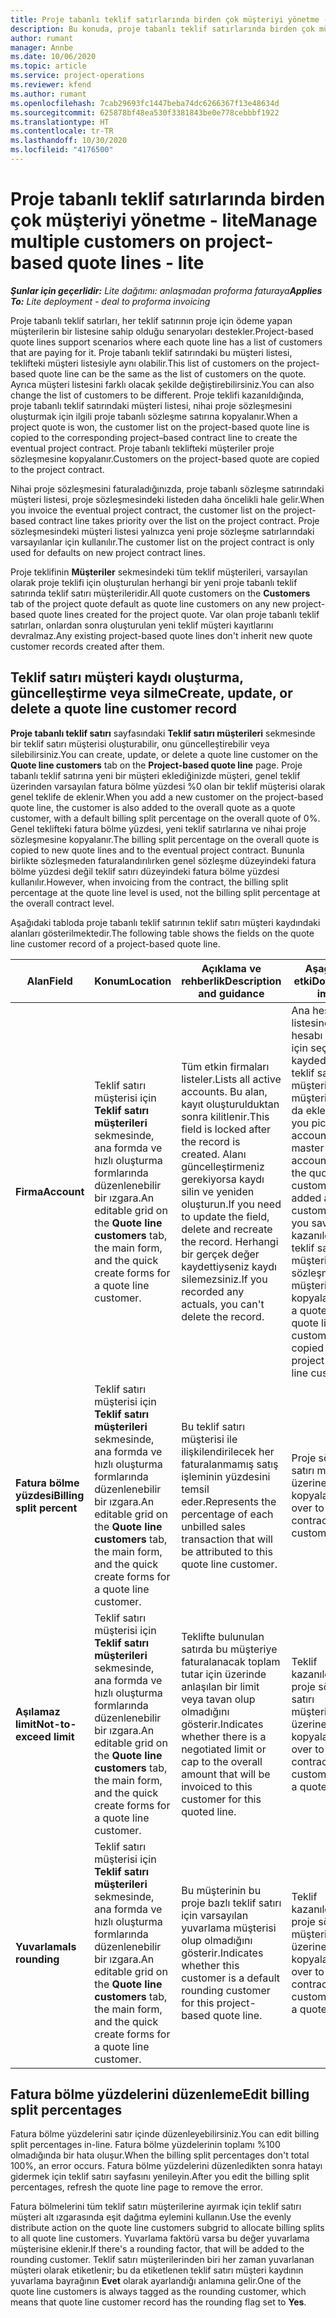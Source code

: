 ```yaml
---
title: Proje tabanlı teklif satırlarında birden çok müşteriyi yönetme - lite
description: Bu konuda, proje tabanlı teklif satırlarında birden çok müşterinin nasıl yönetileceği açıklanmaktadır.
author: rumant
manager: Annbe
ms.date: 10/06/2020
ms.topic: article
ms.service: project-operations
ms.reviewer: kfend
ms.author: rumant
ms.openlocfilehash: 7cab29693fc1447beba74dc6266367f13e48634d
ms.sourcegitcommit: 625878bf48ea530f3381843be0e778cebbbf1922
ms.translationtype: HT
ms.contentlocale: tr-TR
ms.lasthandoff: 10/30/2020
ms.locfileid: "4176500"
---
```

# <a name="manage-multiple-customers-on-project-based-quote-lines---lite"></a><span data-ttu-id="4a96e-103">Proje tabanlı teklif satırlarında birden çok müşteriyi yönetme - lite</span><span class="sxs-lookup"><span data-stu-id="4a96e-103">Manage multiple customers on project-based quote lines - lite</span></span>

<span data-ttu-id="4a96e-104">_**Şunlar için geçerlidir:** Lite dağıtımı: anlaşmadan proforma faturaya_</span><span class="sxs-lookup"><span data-stu-id="4a96e-104">_**Applies To:** Lite deployment - deal to proforma invoicing_</span></span>

<span data-ttu-id="4a96e-105">Proje tabanlı teklif satırları, her teklif satırının proje için ödeme yapan müşterilerin bir listesine sahip olduğu senaryoları destekler.</span><span class="sxs-lookup"><span data-stu-id="4a96e-105">Project-based quote lines support scenarios where each quote line has a list of customers that are paying for it.</span></span> <span data-ttu-id="4a96e-106">Proje tabanlı teklif satırındaki bu müşteri listesi, teklifteki müşteri listesiyle aynı olabilir.</span><span class="sxs-lookup"><span data-stu-id="4a96e-106">This list of customers on the project-based quote line can be the same as the list of customers on the quote.</span></span> <span data-ttu-id="4a96e-107">Ayrıca müşteri listesini farklı olacak şekilde değiştirebilirsiniz.</span><span class="sxs-lookup"><span data-stu-id="4a96e-107">You can also change the list of customers to be different.</span></span> <span data-ttu-id="4a96e-108">Proje teklifi kazanıldığında, proje tabanlı teklif satırındaki müşteri listesi, nihai proje sözleşmesini oluşturmak için ilgili proje tabanlı sözleşme satırına kopyalanır.</span><span class="sxs-lookup"><span data-stu-id="4a96e-108">When a project quote is won, the customer list on the project-based quote line is copied to the corresponding project–based contract line to create the eventual project contract.</span></span> <span data-ttu-id="4a96e-109">Proje tabanlı teklifteki müşteriler proje sözleşmesine kopyalanır.</span><span class="sxs-lookup"><span data-stu-id="4a96e-109">Customers on the project-based quote are copied to the project contract.</span></span>

<span data-ttu-id="4a96e-110">Nihai proje sözleşmesini faturaladığınızda, proje tabanlı sözleşme satırındaki müşteri listesi, proje sözleşmesindeki listeden daha öncelikli hale gelir.</span><span class="sxs-lookup"><span data-stu-id="4a96e-110">When you invoice the eventual project contract, the customer list on the project-based contract line takes priority over the list on the project contract.</span></span> <span data-ttu-id="4a96e-111">Proje sözleşmesindeki müşteri listesi yalnızca yeni proje sözleşme satırlarındaki varsayılanlar için kullanılır.</span><span class="sxs-lookup"><span data-stu-id="4a96e-111">The customer list on the project contract is only used for defaults on new project contract lines.</span></span>

<span data-ttu-id="4a96e-112">Proje teklifinin **Müşteriler** sekmesindeki tüm teklif müşterileri, varsayılan olarak proje teklifi için oluşturulan herhangi bir yeni proje tabanlı teklif satırında teklif satırı müşterileridir.</span><span class="sxs-lookup"><span data-stu-id="4a96e-112">All quote customers on the **Customers** tab of the project quote default as quote line customers on any new project-based quote lines created for the project quote.</span></span> <span data-ttu-id="4a96e-113">Var olan proje tabanlı teklif satırları, onlardan sonra oluşturulan yeni teklif müşteri kayıtlarını devralmaz.</span><span class="sxs-lookup"><span data-stu-id="4a96e-113">Any existing project-based quote lines don't inherit new quote customer records created after them.</span></span>

## <a name="create-update-or-delete-a-quote-line-customer-record"></a><span data-ttu-id="4a96e-114">Teklif satırı müşteri kaydı oluşturma, güncelleştirme veya silme</span><span class="sxs-lookup"><span data-stu-id="4a96e-114">Create, update, or delete a quote line customer record</span></span>

<span data-ttu-id="4a96e-115">**Proje tabanlı teklif satırı** sayfasındaki **Teklif satırı müşterileri** sekmesinde bir teklif satırı müşterisi oluşturabilir, onu güncelleştirebilir veya silebilirsiniz.</span><span class="sxs-lookup"><span data-stu-id="4a96e-115">You can create, update, or delete a quote line customer on the **Quote line customers** tab on the **Project-based quote line** page.</span></span> <span data-ttu-id="4a96e-116">Proje tabanlı teklif satırına yeni bir müşteri eklediğinizde müşteri, genel teklif üzerinden varsayılan fatura bölme yüzdesi %0 olan bir teklif müşterisi olarak genel teklife de eklenir.</span><span class="sxs-lookup"><span data-stu-id="4a96e-116">When you add a new customer on the project-based quote line, the customer is also added to the overall quote as a quote customer, with a default billing split percentage on the overall quote of 0%.</span></span> <span data-ttu-id="4a96e-117">Genel teklifteki fatura bölme yüzdesi, yeni teklif satırlarına ve nihai proje sözleşmesine kopyalanır.</span><span class="sxs-lookup"><span data-stu-id="4a96e-117">The billing split percentage on the overall quote is copied to new quote lines and to the eventual project contract.</span></span> <span data-ttu-id="4a96e-118">Bununla birlikte sözleşmeden faturalandırılırken genel sözleşme düzeyindeki fatura bölme yüzdesi değil teklif satırı düzeyindeki fatura bölme yüzdesi kullanılır.</span><span class="sxs-lookup"><span data-stu-id="4a96e-118">However, when invoicing from the contract, the billing split percentage at the quote line level is used, not the billing split percentage at the overall contract level.</span></span> 

<span data-ttu-id="4a96e-119">Aşağıdaki tabloda proje tabanlı teklif satırının teklif satırı müşteri kaydındaki alanları gösterilmektedir.</span><span class="sxs-lookup"><span data-stu-id="4a96e-119">The following table shows the fields on the quote line customer record of a project-based quote line.</span></span>

| <span data-ttu-id="4a96e-120">Alan</span><span class="sxs-lookup"><span data-stu-id="4a96e-120">Field</span></span> | <span data-ttu-id="4a96e-121">Konum</span><span class="sxs-lookup"><span data-stu-id="4a96e-121">Location</span></span> | <span data-ttu-id="4a96e-122">Açıklama ve rehberlik</span><span class="sxs-lookup"><span data-stu-id="4a96e-122">Description and guidance</span></span> | <span data-ttu-id="4a96e-123">Aşağı yönlü etki</span><span class="sxs-lookup"><span data-stu-id="4a96e-123">Downstream impact</span></span> |
| --- | --- | --- | --- |
| <span data-ttu-id="4a96e-124">**Firma**</span><span class="sxs-lookup"><span data-stu-id="4a96e-124">**Account**</span></span> | <span data-ttu-id="4a96e-125">Teklif satırı müşterisi için **Teklif satırı müşterileri** sekmesinde, ana formda ve hızlı oluşturma formlarında düzenlenebilir bir ızgara.</span><span class="sxs-lookup"><span data-stu-id="4a96e-125">An editable grid on the **Quote line customers** tab, the main form, and the quick create forms for a quote line customer.</span></span> | <span data-ttu-id="4a96e-126">Tüm etkin firmaları listeler.</span><span class="sxs-lookup"><span data-stu-id="4a96e-126">Lists all active accounts.</span></span> <span data-ttu-id="4a96e-127">Bu alan, kayıt oluşturulduktan sonra kilitlenir.</span><span class="sxs-lookup"><span data-stu-id="4a96e-127">This field is locked after the record is created.</span></span> <span data-ttu-id="4a96e-128">Alanı güncelleştirmeniz gerekiyorsa kaydı silin ve yeniden oluşturun.</span><span class="sxs-lookup"><span data-stu-id="4a96e-128">If you need to update the field, delete and recreate the record.</span></span> <span data-ttu-id="4a96e-129">Herhangi bir gerçek değer kaydettiyseniz kaydı silemezsiniz.</span><span class="sxs-lookup"><span data-stu-id="4a96e-129">If you recorded any actuals, you can't delete the record.</span></span> | <span data-ttu-id="4a96e-130">Ana hesap listesinden bir hesabı eklemek için seçerek kaydederseniz teklif satırı müşterisi, teklif müşterisi olarak da eklenir.</span><span class="sxs-lookup"><span data-stu-id="4a96e-130">When you pick an account from the master list of accounts to add, the quote line customer is also added as a quote customer when you save it.</span></span> <span data-ttu-id="4a96e-131">Teklif kazanıldığında teklif satırı müşterileri proje sözleşme satırı müşterilerine kopyalanır.</span><span class="sxs-lookup"><span data-stu-id="4a96e-131">When a quote is won, quote line customers are copied to the project contract line customers.</span></span> |
| <span data-ttu-id="4a96e-132">**Fatura bölme yüzdesi**</span><span class="sxs-lookup"><span data-stu-id="4a96e-132">**Billing split percent**</span></span> | <span data-ttu-id="4a96e-133">Teklif satırı müşterisi için **Teklif satırı müşterileri** sekmesinde, ana formda ve hızlı oluşturma formlarında düzenlenebilir bir ızgara.</span><span class="sxs-lookup"><span data-stu-id="4a96e-133">An editable grid on the **Quote line customers** tab, the main form, and the quick create forms for a quote line customer.</span></span> | <span data-ttu-id="4a96e-134">Bu teklif satırı müşterisi ile ilişkilendirilecek her faturalanmamış satış işleminin yüzdesini temsil eder.</span><span class="sxs-lookup"><span data-stu-id="4a96e-134">Represents the percentage of each unbilled sales transaction that will be attributed to this quote line customer.</span></span> | <span data-ttu-id="4a96e-135">Proje sözleşme satırı müşterileri üzerine kopyalanır.</span><span class="sxs-lookup"><span data-stu-id="4a96e-135">Copied over to project contract line customers.</span></span> |
| <span data-ttu-id="4a96e-136">**Aşılamaz limit**</span><span class="sxs-lookup"><span data-stu-id="4a96e-136">**Not-to-exceed limit**</span></span> | <span data-ttu-id="4a96e-137">Teklif satırı müşterisi için **Teklif satırı müşterileri** sekmesinde, ana formda ve hızlı oluşturma formlarında düzenlenebilir bir ızgara.</span><span class="sxs-lookup"><span data-stu-id="4a96e-137">An editable grid on the **Quote line customers** tab, the main form, and the quick create forms for a quote line customer.</span></span> | <span data-ttu-id="4a96e-138">Teklifte bulunulan satırda bu müşteriye faturalanacak toplam tutar için üzerinde anlaşılan bir limit veya tavan olup olmadığını gösterir.</span><span class="sxs-lookup"><span data-stu-id="4a96e-138">Indicates whether there is a negotiated limit or cap to the overall amount that will be invoiced to this customer for this quoted line.</span></span> | <span data-ttu-id="4a96e-139">Teklif kazanıldığında proje sözleşme satırı müşterilerinin üzerine kopyalanır.</span><span class="sxs-lookup"><span data-stu-id="4a96e-139">Copied over to project contract line customers when a quote is won.</span></span> |
| <span data-ttu-id="4a96e-140">**Yuvarlama**</span><span class="sxs-lookup"><span data-stu-id="4a96e-140">**Is rounding**</span></span> | <span data-ttu-id="4a96e-141">Teklif satırı müşterisi için **Teklif satırı müşterileri** sekmesinde, ana formda ve hızlı oluşturma formlarında düzenlenebilir bir ızgara.</span><span class="sxs-lookup"><span data-stu-id="4a96e-141">An editable grid on the **Quote line customers** tab, the main form, and the quick create forms for a quote line customer.</span></span> | <span data-ttu-id="4a96e-142">Bu müşterinin bu proje bazlı teklif satırı için varsayılan yuvarlama müşterisi olup olmadığını gösterir.</span><span class="sxs-lookup"><span data-stu-id="4a96e-142">Indicates whether this customer is a default rounding customer for this project-based quote line.</span></span> | <span data-ttu-id="4a96e-143">Teklif kazanıldığında proje sözleşme müşterilerinin üzerine kopyalanır.</span><span class="sxs-lookup"><span data-stu-id="4a96e-143">Copied over to project contract customers when a quote is won.</span></span> |

## <a name="edit-billing-split-percentages"></a><span data-ttu-id="4a96e-144">Fatura bölme yüzdelerini düzenleme</span><span class="sxs-lookup"><span data-stu-id="4a96e-144">Edit billing split percentages</span></span>

<span data-ttu-id="4a96e-145">Fatura bölme yüzdelerini satır içinde düzenleyebilirsiniz.</span><span class="sxs-lookup"><span data-stu-id="4a96e-145">You can edit billing split percentages in-line.</span></span> <span data-ttu-id="4a96e-146">Fatura bölme yüzdelerinin toplamı %100 olmadığında bir hata oluşur.</span><span class="sxs-lookup"><span data-stu-id="4a96e-146">When the billing split percentages don't total 100%, an error occurs.</span></span> <span data-ttu-id="4a96e-147">Fatura bölme yüzdelerini düzenledikten sonra hatayı gidermek için teklif satırı sayfasını yenileyin.</span><span class="sxs-lookup"><span data-stu-id="4a96e-147">After you edit the billing split percentages, refresh the quote line page to remove the error.</span></span>

<span data-ttu-id="4a96e-148">Fatura bölmelerini tüm teklif satırı müşterilerine ayırmak için teklif satırı müşteri alt ızgarasında eşit dağıtma eylemini kullanın.</span><span class="sxs-lookup"><span data-stu-id="4a96e-148">Use the evenly distribute action on the quote line customers subgrid to allocate billing splits to all quote line customers.</span></span> <span data-ttu-id="4a96e-149">Yuvarlama faktörü varsa bu değer yuvarlama müşterisine eklenir.</span><span class="sxs-lookup"><span data-stu-id="4a96e-149">If there's a rounding factor, that will be added to the rounding customer.</span></span> <span data-ttu-id="4a96e-150">Teklif satırı müşterilerinden biri her zaman yuvarlanan müşteri olarak etiketlenir; bu da etiketlenen teklif satırı müşteri kaydının yuvarlama bayrağının **Evet** olarak ayarlandığı anlamına gelir.</span><span class="sxs-lookup"><span data-stu-id="4a96e-150">One of the quote line customers is always tagged as the rounding customer, which means that quote line customer record has the rounding flag set to **Yes**.</span></span> 

